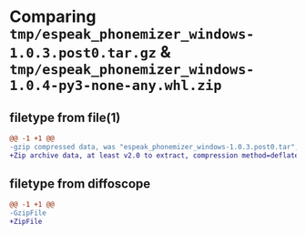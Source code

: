 # Comparing `tmp/espeak_phonemizer_windows-1.0.3.post0.tar.gz` & `tmp/espeak_phonemizer_windows-1.0.4-py3-none-any.whl.zip`

## filetype from file(1)

```diff
@@ -1 +1 @@
-gzip compressed data, was "espeak_phonemizer_windows-1.0.3.post0.tar", max compression
+Zip archive data, at least v2.0 to extract, compression method=deflate
```

## filetype from diffoscope

```diff
@@ -1 +1 @@
-GzipFile
+ZipFile
```

